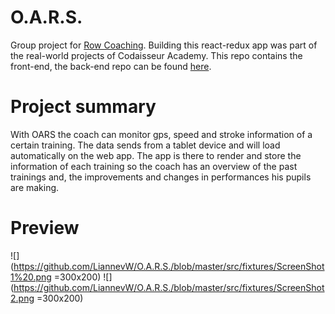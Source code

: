 # O.A.R.S.

Group project for [Row Coaching](http://rowcoaching.com/). Building this react-redux app was part of the real-world projects of Codaisseur Academy. This repo contains the front-end, the back-end repo can be found [here](https://github.com/nojas01/oars-api).

# Project summary

With  OARS  the coach can monitor gps, speed and stroke information of a certain training. The data sends from a tablet device and will load automatically on the web app. The app is there to render and store the information of each training so the coach has an overview of the past trainings and, the improvements and changes in performances his pupils are making.

# Preview

![](https://github.com/LiannevW/O.A.R.S./blob/master/src/fixtures/ScreenShot1%20.png =300x200)
![](https://github.com/LiannevW/O.A.R.S./blob/master/src/fixtures/ScreenShot2.png =300x200)
